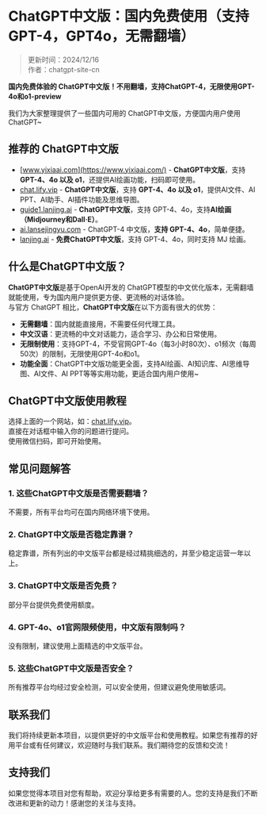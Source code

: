 # ChatGPT中文版：国内免费使用（支持GPT-4，GPT4o，无需翻墙）

> 更新时间：2024/12/16 <br />
> 作者：chatgpt-site-cn

**国内免费体验的 ChatGPT中文版！不用翻墙，支持ChatGPT-4，无限使用GPT-4o和o1-preview**

我们为大家整理提供了一些国内可用的 ChatGPT中文版，方便国内用户使用ChatGPT~ 

## 推荐的 ChatGPT中文版

- [www.yixiaai.com](https://www.yixiaai.com/) - **ChatGPT中文版**，支持 **GPT-4、4o 以及 o1**，还提供AI绘画功能，扫码即可使用。
- [chat.lify.vip](https://chat.lify.vip/) - **ChatGPT中文版**，支持 **GPT-4、4o 以及 o1**，提供AI文件、AI PPT、AI助手、AI插件功能及思维导图。
- [guide1.lanjing.ai](https://guide1.lanjing.ai/) - **ChatGPT中文版**，支持 GPT-4、4o，支持**AI绘画（Midjourney和Dall·E）**。
- [ai.lansejingyu.com](https://ai.lansejingyu.com/) - ChatGPT-4 中文版，**支持 GPT-4、4o**，简单便捷。
- [lanjing.ai](https://lanjing.ai/) - **免费ChatGPT中文版**，支持 GPT-4、4o，同时支持 MJ 绘画。

## 什么是ChatGPT中文版？

**ChatGPT中文版**是基于OpenAI开发的 ChatGPT模型的中文优化版本，无需翻墙就能使用，专为国内用户提供更方便、更流畅的对话体验。 <br />
与官方 ChatGPT 相比，**ChatGPT中文版**在以下方面有很大的优势：
- **无需翻墙**：国内就能直接用，不需要任何代理工具。
- **中文汉语**：更流畅的中文对话能力，适合学习、办公和日常使用。
- **无限制使用**：支持GPT-4，不受官网GPT-4o（每3小时80次）、o1频次（每周50次）的限制，无限使用GPT-4o和o1。
- **功能全面**：ChatGPT中文版功能更全面，支持AI绘画、AI知识库、AI思维导图、AI文件、AI PPT等等实用功能，更适合国内用户使用~

## ChatGPT中文版使用教程

选择上面的一个网站，如：[chat.lify.vip](https://chat.lify.vip/)。<br />
直接在对话框中输入你的问题进行提问。<br />
使用微信扫码，即可开始使用。<br />

## 常见问题解答

### 1. 这些ChatGPT中文版是否需要翻墙？
  不需要，所有平台均可在国内网络环境下使用。

### 2. ChatGPT中文版是否稳定靠谱？
  稳定靠谱，所有列出的中文版平台都是经过精挑细选的，并至少稳定运营一年以上。

### 3. ChatGPT中文版是否免费？
  部分平台提供免费使用额度。

### 4. GPT-4o、o1官网限频使用，中文版有限制吗？
  没有限制，建议使用上面精选的中文版平台。

### 5. 这些ChatGPT中文版是否安全？
  所有推荐平台均经过安全检测，可以安全使用，但建议避免使用敏感词。

## 联系我们
我们将持续更新本项目，以提供更好的中文版平台和使用教程。如果您有推荐的好用平台或有任何建议，欢迎随时与我们联系。我们期待您的反馈和交流！

## 支持我们
如果您觉得本项目对您有帮助，欢迎分享给更多有需要的人。您的支持是我们不断改进和更新的动力！感谢您的关注与支持。
